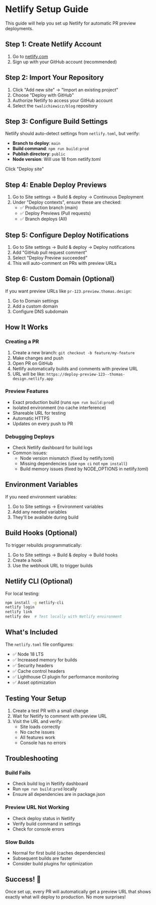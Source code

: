 # Netlify Setup Guide

This guide will help you set up Netlify for automatic PR preview deployments.

## Step 1: Create Netlify Account

1. Go to [netlify.com](https://netlify.com)
2. Sign up with your GitHub account (recommended)

## Step 2: Import Your Repository

1. Click "Add new site" → "Import an existing project"
2. Choose "Deploy with GitHub"
3. Authorize Netlify to access your GitHub account
4. Select the `twalichiewicz/blog` repository

## Step 3: Configure Build Settings

Netlify should auto-detect settings from `netlify.toml`, but verify:

- **Branch to deploy**: `main`
- **Build command**: `npm run build:prod`
- **Publish directory**: `public`
- **Node version**: Will use 18 from netlify.toml

Click "Deploy site"

## Step 4: Enable Deploy Previews

1. Go to Site settings → Build & deploy → Continuous Deployment
2. Under "Deploy contexts", ensure these are checked:
   - ✅ Production branch (main)
   - ✅ Deploy Previews (Pull requests)
   - ✅ Branch deploys (All)

## Step 5: Configure Deploy Notifications

1. Go to Site settings → Build & deploy → Deploy notifications
2. Add "GitHub pull request comment" 
3. Select "Deploy Preview succeeded"
4. This will auto-comment on PRs with preview URLs

## Step 6: Custom Domain (Optional)

If you want preview URLs like `pr-123.preview.thomas.design`:

1. Go to Domain settings
2. Add a custom domain
3. Configure DNS subdomain

## How It Works

### Creating a PR
1. Create a new branch: `git checkout -b feature/my-feature`
2. Make changes and push
3. Open PR on GitHub
4. Netlify automatically builds and comments with preview URL
5. URL will be like: `https://deploy-preview-123--thomas-design.netlify.app`

### Preview Features
- Exact production build (runs `npm run build:prod`)
- Isolated environment (no cache interference)
- Shareable URL for testing
- Automatic HTTPS
- Updates on every push to PR

### Debugging Deploys
- Check Netlify dashboard for build logs
- Common issues:
  - Node version mismatch (fixed by netlify.toml)
  - Missing dependencies (use `npm ci` not `npm install`)
  - Build memory issues (fixed by NODE_OPTIONS in netlify.toml)

## Environment Variables

If you need environment variables:

1. Go to Site settings → Environment variables
2. Add any needed variables
3. They'll be available during build

## Build Hooks (Optional)

To trigger rebuilds programmatically:

1. Go to Site settings → Build & deploy → Build hooks
2. Create a hook
3. Use the webhook URL to trigger builds

## Netlify CLI (Optional)

For local testing:

```bash
npm install -g netlify-cli
netlify login
netlify link
netlify dev  # Test locally with Netlify environment
```

## What's Included

The `netlify.toml` file configures:
- ✅ Node 18 LTS
- ✅ Increased memory for builds
- ✅ Security headers
- ✅ Cache control headers
- ✅ Lighthouse CI plugin for performance monitoring
- ✅ Asset optimization

## Testing Your Setup

1. Create a test PR with a small change
2. Wait for Netlify to comment with preview URL
3. Visit the URL and verify:
   - Site loads correctly
   - No cache issues
   - All features work
   - Console has no errors

## Troubleshooting

### Build Fails
- Check build log in Netlify dashboard
- Run `npm run build:prod` locally
- Ensure all dependencies are in package.json

### Preview URL Not Working
- Check deploy status in Netlify
- Verify build command in settings
- Check for console errors

### Slow Builds
- Normal for first build (caches dependencies)
- Subsequent builds are faster
- Consider build plugins for optimization

## Success! 🎉

Once set up, every PR will automatically get a preview URL that shows exactly what will deploy to production. No more surprises!